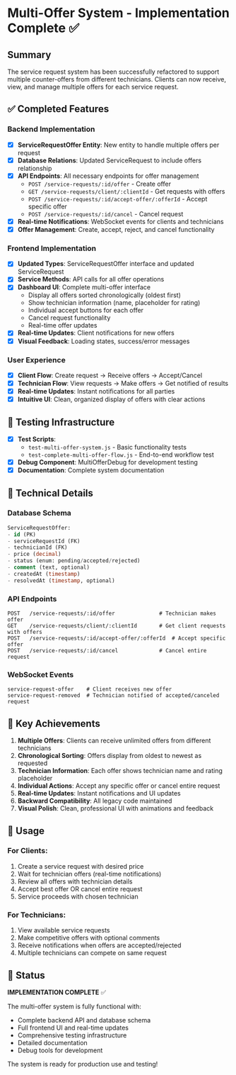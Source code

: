 # Multi-Offer System - Implementation Complete ✅

## Summary
The service request system has been successfully refactored to support multiple counter-offers from different technicians. Clients can now receive, view, and manage multiple offers for each service request.

## ✅ Completed Features

### Backend Implementation
- [x] **ServiceRequestOffer Entity**: New entity to handle multiple offers per request
- [x] **Database Relations**: Updated ServiceRequest to include offers relationship
- [x] **API Endpoints**: All necessary endpoints for offer management
  - `POST /service-requests/:id/offer` - Create offer
  - `GET /service-requests/client/:clientId` - Get requests with offers
  - `POST /service-requests/:id/accept-offer/:offerId` - Accept specific offer
  - `POST /service-requests/:id/cancel` - Cancel request
- [x] **Real-time Notifications**: WebSocket events for clients and technicians
- [x] **Offer Management**: Create, accept, reject, and cancel functionality

### Frontend Implementation  
- [x] **Updated Types**: ServiceRequestOffer interface and updated ServiceRequest
- [x] **Service Methods**: API calls for all offer operations
- [x] **Dashboard UI**: Complete multi-offer interface
  - Display all offers sorted chronologically (oldest first)
  - Show technician information (name, placeholder for rating)
  - Individual accept buttons for each offer
  - Cancel request functionality
  - Real-time offer updates
- [x] **Real-time Updates**: Client notifications for new offers
- [x] **Visual Feedback**: Loading states, success/error messages

### User Experience
- [x] **Client Flow**: Create request → Receive offers → Accept/Cancel
- [x] **Technician Flow**: View requests → Make offers → Get notified of results
- [x] **Real-time Updates**: Instant notifications for all parties
- [x] **Intuitive UI**: Clean, organized display of offers with clear actions

## 🧪 Testing Infrastructure
- [x] **Test Scripts**: 
  - `test-multi-offer-system.js` - Basic functionality tests
  - `test-complete-multi-offer-flow.js` - End-to-end workflow test
- [x] **Debug Component**: MultiOfferDebug for development testing
- [x] **Documentation**: Complete system documentation

## 🔧 Technical Details

### Database Schema
```sql
ServiceRequestOffer:
- id (PK)
- serviceRequestId (FK)
- technicianId (FK)
- price (decimal)
- status (enum: pending/accepted/rejected)
- comment (text, optional)
- createdAt (timestamp)
- resolvedAt (timestamp, optional)
```

### API Endpoints
```
POST   /service-requests/:id/offer              # Technician makes offer
GET    /service-requests/client/:clientId       # Get client requests with offers  
POST   /service-requests/:id/accept-offer/:offerId  # Accept specific offer
POST   /service-requests/:id/cancel             # Cancel entire request
```

### WebSocket Events
```
service-request-offer    # Client receives new offer
service-request-removed  # Technician notified of accepted/canceled request
```

## 🎯 Key Achievements

1. **Multiple Offers**: Clients can receive unlimited offers from different technicians
2. **Chronological Sorting**: Offers display from oldest to newest as requested
3. **Technician Information**: Each offer shows technician name and rating placeholder
4. **Individual Actions**: Accept any specific offer or cancel entire request
5. **Real-time Updates**: Instant notifications and UI updates
6. **Backward Compatibility**: All legacy code maintained
7. **Visual Polish**: Clean, professional UI with animations and feedback

## 🚀 Usage

### For Clients:
1. Create a service request with desired price
2. Wait for technician offers (real-time notifications)
3. Review all offers with technician details
4. Accept best offer OR cancel entire request
5. Service proceeds with chosen technician

### For Technicians:
1. View available service requests
2. Make competitive offers with optional comments
3. Receive notifications when offers are accepted/rejected
4. Multiple technicians can compete on same request

## 📝 Status
**IMPLEMENTATION COMPLETE** ✅

The multi-offer system is fully functional with:
- Complete backend API and database schema
- Full frontend UI and real-time updates  
- Comprehensive testing infrastructure
- Detailed documentation
- Debug tools for development

The system is ready for production use and testing!
